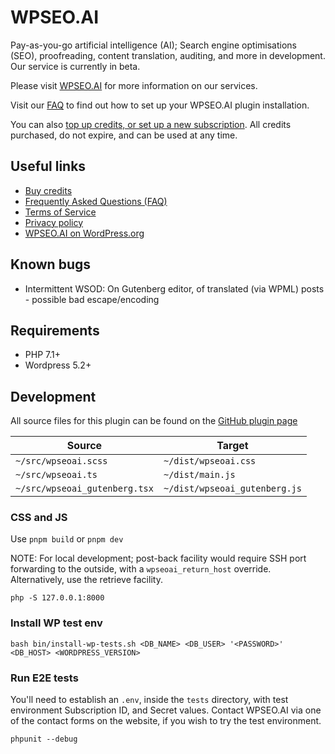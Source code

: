 # WPSEO.AI
Pay-as-you-go artificial intelligence (AI); Search engine optimisations (SEO), proofreading, content translation, auditing, and more in development. Our service is currently in beta.

Please visit [WPSEO.AI](https://wpseo.ai) for more information on our services.

Visit our [FAQ](https://wpseo.ai/faq.html) to find out how to set up your WPSEO.AI plugin installation.

You can also [top up credits, or set up a new subscription](https://wpseo.ai/subscription-top-up-credits.html). All credits purchased, do not expire, and can be used at any time.

## Useful links
- [Buy credits](https://wpseo.ai/subscription-top-up-credits.html)
- [Frequently Asked Questions (FAQ)](https://wpseo.ai/faq.html)
- [Terms of Service](https://wpseo.ai/terms-of-service.html)
- [Privacy policy](https://wpseo.ai/privacy-policy.html)
- [WPSEO.AI on WordPress.org](https://wordpress.org/plugins/ai-seo-wp/)

## Known bugs
- Intermittent WSOD: On Gutenberg editor, of translated (via WPML) posts - possible bad escape/encoding

## Requirements
- PHP 7.1+
- Wordpress 5.2+

## Development
All source files for this plugin can be found on the [GitHub plugin page](https://github.com/AlexanderGW/wpseoai)

| Source                        | Target                        |
|-------------------------------|-------------------------------|
| `~/src/wpseoai.scss`          | `~/dist/wpseoai.css`          |
| `~/src/wpseoai.ts`            | `~/dist/main.js`              |
| `~/src/wpseoai_gutenberg.tsx` | `~/dist/wpseoai_gutenberg.js` |


### CSS and JS

Use `pnpm build` or `pnpm dev`

NOTE: For local development; post-back facility would require SSH port forwarding to the outside, with a `wpseoai_return_host` override. Alternatively, use the retrieve facility.

`php -S 127.0.0.1:8000`

### Install WP test env
`bash bin/install-wp-tests.sh <DB_NAME> <DB_USER> '<PASSWORD>' <DB_HOST> <WORDPRESS_VERSION>`

### Run E2E tests
You'll need to establish an `.env`, inside the `tests` directory, with test environment Subscription ID, and Secret values. Contact WPSEO.AI via one of the contact forms on the website, if you wish to try the test environment.

`phpunit --debug`
